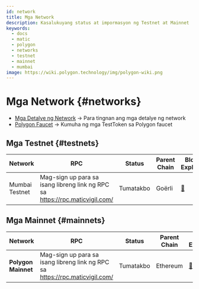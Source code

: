 ```yaml
---
id: network
title: Mga Network
description: Kasalukuyang status at impormasyon ng Testnet at Mainnet
keywords:
  - docs
  - matic
  - polygon
  - networks
  - testnet
  - mainnet
  - mumbai
image: https://wiki.polygon.technology/img/polygon-wiki.png
---
```


# Mga Network {#networks}

- [Mga Detalye ng Network](/docs/integrate/network-detail) -> Para tingnan ang mga detalye ng network
- [Polygon Faucet](https://faucet.polygon.technology/) -> Kumuha ng mga TestToken sa Polygon faucet


## Mga Testnet {#testnets}
| Network | RPC | Status | Parent Chain | Block Explorer |
|-----------|------|----------------|----------------------------------------------------------------------------------------------------------------|------------------------------------|
| Mumbai Testnet | Mag-sign up para sa isang libreng link ng RPC sa https://rpc.maticvigil.com/ | Tumatakbo | Goërli | [:ledger:](https://mumbai.polygonscan.com/) |


## Mga Mainnet {#mainnets}
| Network | RPC | Status | Parent Chain | Block Explorer |
|---------------|------|------------|------------------------------------------------------------------------------|-------------------------------------
| **Polygon Mainnet** | Mag-sign up para sa isang libreng link ng RPC sa https://rpc.maticvigil.com/ | Tumatakbo | Ethereum | [:ledger:](https://polygonscan.com/) |

